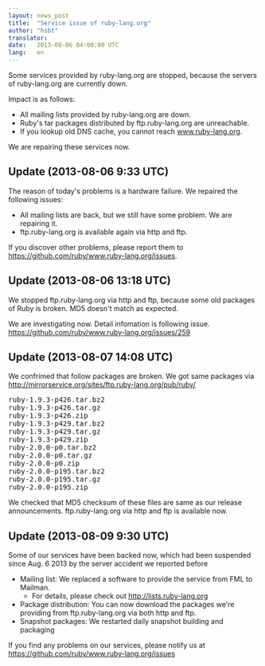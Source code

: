 ```yaml
---
layout: news_post
title:  "Service issue of ruby-lang.org"
author: "hsbt"
translator:
date:   2013-08-06 04:00:00 UTC
lang:   en
---
```


Some services provided by ruby-lang.org are stopped,
because the servers of ruby-lang.org are currently down.

Impact is as follows:

 * All mailing lists provided by ruby-lang.org are down.
 * Ruby's tar packages distributed by ftp.ruby-lang.org are unreachable.
 * If you lookup old DNS cache, you cannot reach www.ruby-lang.org.

We are repairing these services now.

## Update (2013-08-06 9:33 UTC)

The reason of today's problems is a hardware failure.
We repaired the following issues:

 * All mailing lists are back, but we still have some problem. We are repairing it.
 * ftp.ruby-lang.org is available again via http and ftp.

If you discover other problems, please report them to
https://github.com/ruby/www.ruby-lang.org/issues.

## Update (2013-08-06 13:18 UTC)

We stopped ftp.ruby-lang.org via http and ftp, because some old packages of Ruby is broken. MD5 doesn't match as expected.

We are investigating now. Detail infomation is following issue.
https://github.com/ruby/www.ruby-lang.org/issues/259

## Update (2013-08-07 14:08 UTC)

We confrimed that follow packages are broken. We got same packages via http://mirrorservice.org/sites/ftp.ruby-lang.org/pub/ruby/
<pre>
ruby-1.9.3-p426.tar.bz2
ruby-1.9.3-p426.tar.gz
ruby-1.9.3-p426.zip
ruby-1.9.3-p429.tar.bz2
ruby-1.9.3-p429.tar.gz
ruby-1.9.3-p429.zip
ruby-2.0.0-p0.tar.bz2
ruby-2.0.0-p0.tar.gz
ruby-2.0.0-p0.zip
ruby-2.0.0-p195.tar.bz2
ruby-2.0.0-p195.tar.gz
ruby-2.0.0-p195.zip
</pre>

We checked that MD5 checksum of these files are same as our release announcements. ftp.ruby-lang.org via http and ftp is available now.

## Update (2013-08-09 9:30 UTC)

Some of our services have been backed now, which had been suspended since Aug. 6 2013 by the server accident we reported before

  * Mailing list: We replaced a software to provide the service from FML to Mailman.
    * For details, please check out http://lists.ruby-lang.org
  * Package distribution: You can now download the packages we're providing from ftp.ruby-lang.org via both http and ftp.
  * Snapshot packages: We restarted daily snapshot building and packaging

If you find any problems on our services, please notify us at https://github.com/ruby/www.ruby-lang.org/issues
